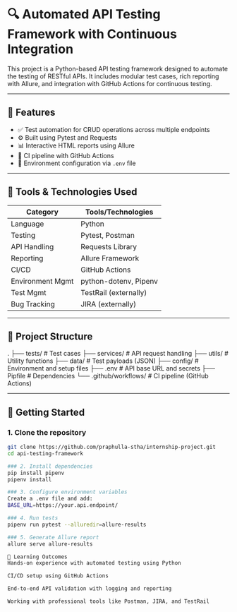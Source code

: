 # 🔍 Automated API Testing Framework with Continuous Integration

This project is a Python-based API testing framework designed to automate the testing of RESTful APIs. It includes modular test cases, rich reporting with Allure, and integration with GitHub Actions for continuous testing.

---

## 📌 Features

- ✅ Test automation for CRUD operations across multiple endpoints
- ⚙️ Built using Pytest and Requests
- 📊 Interactive HTML reports using Allure
- 🔁 CI pipeline with GitHub Actions
- 🔐 Environment configuration via `.env` file

---

## 🧰 Tools & Technologies Used

| Category        | Tools/Technologies |
|----------------|--------------------|
| Language        | Python             |
| Testing         | Pytest, Postman    |
| API Handling    | Requests Library   |
| Reporting       | Allure Framework   |
| CI/CD           | GitHub Actions     |
| Environment Mgmt| python-dotenv, Pipenv |
| Test Mgmt       | TestRail (externally) |
| Bug Tracking    | JIRA (externally)   |

---

## 📂 Project Structure
.
├── tests/ # Test cases
├── services/ # API request handling
├── utils/ # Utility functions
├── data/ # Test payloads (JSON)
├── config/ # Environment and setup files
├── .env # API base URL and secrets
├── Pipfile # Dependencies
└── .github/workflows/ # CI pipeline (GitHub Actions)


---

## 🚀 Getting Started

### 1. Clone the repository
```bash
git clone https://github.com/praphulla-stha/internship-project.git
cd api-testing-framework

### 2. Install dependencies
pip install pipenv
pipenv install

### 3. Configure environment variables
Create a .env file and add:
BASE_URL=https://your.api.endpoint/

### 4. Run tests
pipenv run pytest --alluredir=allure-results

### 5. Generate Allure report
allure serve allure-results

🧠 Learning Outcomes
Hands-on experience with automated testing using Python

CI/CD setup using GitHub Actions

End-to-end API validation with logging and reporting

Working with professional tools like Postman, JIRA, and TestRail